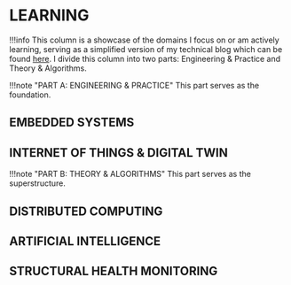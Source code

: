 # __LEARNING__

!!!info
    This column is a showcase of the domains I focus on or am actively learning, serving as a simplified version of my technical blog which can be found [here](http://www.cuishuaiwen.com:8000/). I divide this column into two parts: Engineering & Practice and Theory & Algorithms.

!!!note "PART A: ENGINEERING & PRACTICE"
    This part serves as the foundation.

## __EMBEDDED SYSTEMS__

## __INTERNET OF THINGS & DIGITAL TWIN__

!!!note "PART B: THEORY & ALGORITHMS"
    This part serves as the superstructure.
    
## __DISTRIBUTED COMPUTING__

## __ARTIFICIAL INTELLIGENCE__

## __STRUCTURAL HEALTH MONITORING__